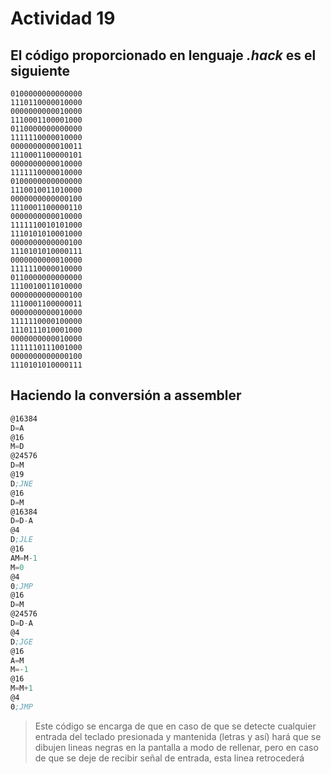 # Actividad 19

## El código proporcionado en lenguaje _.hack_ es el siguiente

```hack
0100000000000000
1110110000010000
0000000000010000
1110001100001000
0110000000000000
1111110000010000
0000000000010011
1110001100000101
0000000000010000
1111110000010000
0100000000000000
1110010011010000
0000000000000100
1110001100000110
0000000000010000
1111110010101000
1110101010001000
0000000000000100
1110101010000111
0000000000010000
1111110000010000
0110000000000000
1110010011010000
0000000000000100
1110001100000011
0000000000010000
1111110000100000
1110111010001000
0000000000010000
1111110111001000
0000000000000100
1110101010000111
```

## Haciendo la conversión a assembler

```asm
@16384 
D=A 
@16 
M=D
@24576
D=M
@19
D;JNE
@16
D=M
@16384
D=D-A
@4 
D;JLE 
@16 
AM=M-1 
M=0 
@4 
0;JMP 
@16 
D=M 
@24576 
D=D-A 
@4 
D;JGE 
@16 
A=M 
M=-1 
@16 
M=M+1 
@4 
0;JMP 
```

>Este código se encarga de que en caso de que se detecte cualquier entrada del teclado presionada y mantenida (letras y así) hará que se dibujen lineas negras en la pantalla a modo de rellenar, pero en caso de que se deje de recibir señal de entrada, esta linea retrocederá